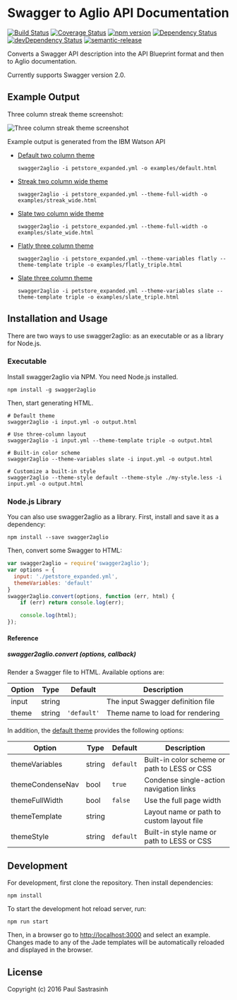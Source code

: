 # Swagger to Aglio API Documentation

[![Build Status](https://travis-ci.org/psastras/swagger2aglio.svg?branch=master)](https://travis-ci.org/psastras/swagger2aglio)
[![Coverage Status](https://coveralls.io/repos/github/psastras/swagger2aglio/badge.svg?branch=master)](https://coveralls.io/github/psastras/swagger2aglio?branch=master)
[![npm version](https://badge.fury.io/js/swagger2aglio.svg)](https://badge.fury.io/js/swagger2aglio)
[![Dependency Status](https://david-dm.org/psastras/swagger2aglio.svg)](https://david-dm.org/psastras/swagger2aglio)
[![devDependency Status](https://david-dm.org/psastras/swagger2aglio/dev-status.svg)](https://david-dm.org/psastras/swagger2aglio#info=devDependencies)
[![semantic-release](https://img.shields.io/badge/%20%20%F0%9F%93%A6%F0%9F%9A%80-semantic--release-e10079.svg)](https://github.com/semantic-release/semantic-release)

Converts a Swagger API description into the API Blueprint format and then to Aglio documentation.

Currently supports Swagger version 2.0.

## Example Output

Three column streak theme screenshot:

![Three column streak theme screenshot](https://raw.githubusercontent.com/psastras/swagger2aglio/master/screenshot.png)

Example output is generated from the IBM Watson API

- [Default two column theme](https://rawgit.com/psastras/swagger2aglio/master/examples/default.html)

  `swagger2aglio -i petstore_expanded.yml -o examples/default.html`

- [Streak two column wide theme](https://rawgit.com/psastras/swagger2aglio/master/examples/streak_wide.html)

  `swagger2aglio -i petstore_expanded.yml --theme-full-width -o examples/streak_wide.html`

- [Slate two column wide theme](https://rawgit.com/psastras/swagger2aglio/master/examples/slate_wide.html)

  `swagger2aglio -i petstore_expanded.yml --theme-full-width -o examples/slate_wide.html`

- [Flatly three column theme](https://rawgit.com/psastras/swagger2aglio/master/examples/flatly_triple.html)

  `swagger2aglio -i petstore_expanded.yml --theme-variables flatly --theme-template triple -o examples/flatly_triple.html`

- [Slate three column theme](https://rawgit.com/psastras/swagger2aglio/master/examples/slate_triple.html)

  `swagger2aglio -i petstore_expanded.yml --theme-variables slate --theme-template triple -o examples/slate_triple.html`

## Installation and Usage

There are two ways to use swagger2aglio: as an executable or as a library for Node.js.

### Executable

Install swagger2aglio via NPM. You need Node.js installed.

```shell
npm install -g swagger2aglio
```

Then, start generating HTML.

```shell
# Default theme
swagger2aglio -i input.yml -o output.html

# Use three-column layout
swagger2aglio -i input.yml --theme-template triple -o output.html

# Built-in color scheme
swagger2aglio --theme-variables slate -i input.yml -o output.html

# Customize a built-in style
swagger2aglio --theme-style default --theme-style ./my-style.less -i input.yml -o output.html
```

### Node.js Library

You can also use swagger2aglio as a library. First, install and save it as a dependency:

```shell
npm install --save swagger2aglio
```

Then, convert some Swagger to HTML:

```js
var swagger2aglio = require('swagger2aglio');
var options = {
  input: './petstore_expanded.yml',
  themeVariables: 'default'
}
swagger2aglio.convert(options, function (err, html) {
    if (err) return console.log(err);

    console.log(html);
});
```

#### Reference

##### swagger2aglio.convert (options, callback)

Render a Swagger file to HTML. Available options are:

| Option      | Type   | Default       | Description                           |
| ----------- | ------ | ------------- | ------------------------------------- |
| input       | string |               | The input Swagger definition file     |
| theme       | string | `'default'`   | Theme name to load for rendering      |

In addition, the [default theme](https://github.com/danielgtaylor/aglio/tree/olio-theme) provides the following options:

| Option           | Type   | Default   | Description                                  |
| ---------------- | ------ | --------- | -------------------------------------------- |
| themeVariables   | string | `default` | Built-in color scheme or path to LESS or CSS |
| themeCondenseNav | bool   | `true`    | Condense single-action navigation links      |
| themeFullWidth   | bool   | `false`   | Use the full page width                      |
| themeTemplate    | string |           | Layout name or path to custom layout file    |
| themeStyle       | string | `default` | Built-in style name or path to LESS or CSS   |

## Development

For development, first clone the repository.  Then install dependencies:

```shell
npm install
```

To start the development hot reload server, run:

```shell
npm run start
```

Then, in a browser go to [http://localhost:3000](http://localhost:3000) and select an example.
Changes made to any of the Jade templates will be automatically reloaded and displayed in the browser.

## License

Copyright (c) 2016 Paul Sastrasinh